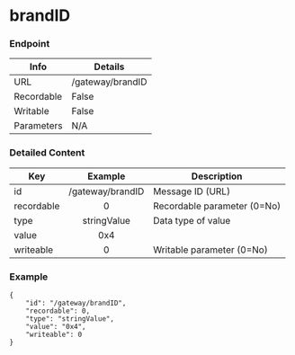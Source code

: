# brandID



### Endpoint

| Info  | Details |
| ------------- | ------------- |
| URL   | /gateway/brandID   |
| Recordable   | False   |
| Writable   | False   |
| Parameters  | N/A  |

### Detailed Content

|  Key  | Example | Description |
| ------------- | :------: | ------------------------------ |
|  id | /gateway/brandID | Message ID (URL) |
|  recordable | 0 | Recordable parameter (0=No) |
|  type | stringValue | Data type of value |
|  value | 0x4 |  |
|  writeable | 0 | Writable parameter (0=No) |



### Example
```
{
    "id": "/gateway/brandID",
    "recordable": 0,
    "type": "stringValue",
    "value": "0x4",
    "writeable": 0
}
```
